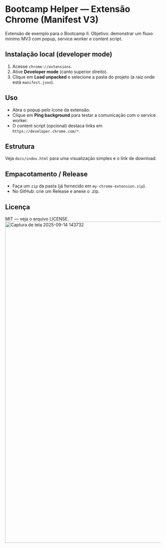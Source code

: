 # Bootcamp Helper — Extensão Chrome (Manifest V3)

Extensão de exemplo para o Bootcamp II. Objetivo: demonstrar um fluxo mínimo MV3 com popup, service worker e content script.

## Instalação local (developer mode)
1. Acesse `chrome://extensions`.
2. Ative **Developer mode** (canto superior direito).
3. Clique em **Load unpacked** e selecione a pasta do projeto (a raiz onde está `manifest.json`).

## Uso
- Abra o popup pelo ícone da extensão.
- Clique em **Ping background** para testar a comunicação com o service worker.
- O content script (opcional) destaca links em `https://developer.chrome.com/*`.

## Estrutura
Veja `docs/index.html` para uma visualização simples e o link de download.

## Empacotamento / Release
- Faça um `zip` da pasta (já fornecido em `my-chrome-extension.zip`).
- No GitHub: crie um Release e anexe o .zip.

## Licença
MIT — veja o arquivo LICENSE.
<img width="1920" height="1035" alt="Captura de tela 2025-09-14 143732" src="https://github.com/user-attachments/assets/ed62173b-974d-4db3-a616-9e14c4da59bc" />
